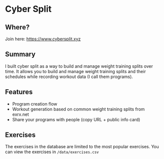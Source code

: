 # Cyber Split

## Where?

Join here: https://www.cybersplit.xyz

## Summary

I built cyber split as a way to build and manage weight training splits over time. It allows you to build and manage weight training splits and their schedules while recording workout data (I call them programs).

## Features

- Program creation flow
- Workout generation based on common weight training splits from exrx.net
- Share your programs with people (copy URL + public info card)

## Exercises

The exercises in the database are limited to the most popular exercises. You can view the exercises in `/data/exercises.csv`
